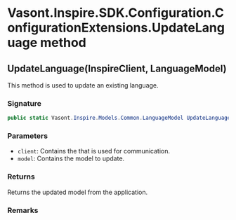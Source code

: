 # Vasont.Inspire.SDK.Configuration.ConfigurationExtensions.UpdateLanguage method
## UpdateLanguage(InspireClient, LanguageModel)
This method is used to update an existing language.

### Signature
```csharp
public static Vasont.Inspire.Models.Common.LanguageModel UpdateLanguage(InspireClient client, LanguageModel model)
```
### Parameters
- `client`: Contains the  that is used for communication.
- `model`: Contains the model to update.

### Returns
Returns the updated  model from the application.
### Remarks

